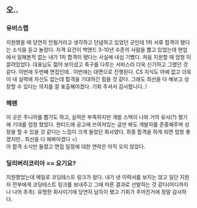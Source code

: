 ## 오..

### 유비스랩

지원했을 때 당연히 안될거라고 생각하고 단념하고 있었던 곳인데 1차 서류 합격이 됐다는 소식을 듣고 놀랐다.
자격 요건이 백엔드 3-10년 수준의 사람을 뽑고 있었는데 현업에서 일해본적 없는 내가 1차 합격이 됐다는 사실에 내심 기뻤다.
처음 지원할 때 엄청 이끌려있었다. 대표님도 젊어 보이셨고 축구를 다루는 서비스라 더욱 신기하고 그랬던 것 같다.
이번에 두번째 면접인데.. 이번에는 대면으로 진행된다. CS 지식도 아예 없고 더욱이 내 실력에 자신도 없는데 합격을 기대하긴 힘들 것 같다.
그래도 최선을 다 해보고 성장할 수 있다는 의지를 잘 표출해야겠다. 기회 주셔서 감사합니다..!

### 헤렌

이 곳은 주니어를 뽑기도 하고, 실력은 부족하지만 개발 스택이 나와 거의 유사(?) 했기에 기대를 엄청 했었다.
원티드에 공고에 쓰여져있는 글만 봐도 개발자를 존중해주며 성장을 할 수 있을 것 같다는 느낌이 크게 들었던 회사였다.
최종 합격을 하게 되면 엄청 좋겠지만.. 최선을 다 해봐야겠다 =)<br>
아 합격 소식만 들렸고 면접 일정에 대한 연락은 아직 오지 않았다.

### 딜리버리코리아 == 요기요?

지원했었는데 메일로 코딩테스트 링크가 왔다. 내가 낸 이력서를 보지는 않고 일단 지원자 전부에게 코딩테스트 링크를 보내주고
그에 따른 결과로 선발하는 것 같다(어디까지나 나의 추측). 유명한 회사이기에 당연히 납득이 됐고 기회가 주어진거에 정말 감사하다.